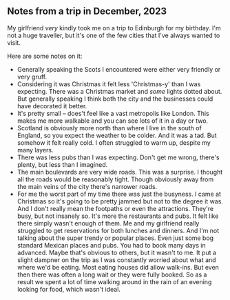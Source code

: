 ## Notes from a trip in December, 2023

My girlfriend *very* kindly took me on a trip to Edinburgh for my birthday. I'm not a huge traveller, but it's one of the few cities that I've always wanted to visit.

Here are some notes on it:
- Generally speaking the Scots I encountered were either very friendly or very gruff.
- Considering it was Christmas it felt less 'Christmas-y' than I was expecting. There was a Christmas market and *some* lights dotted about. But generally speaking I think both the city and the businesses could have decorated it better.
- It's pretty small – does't feel like a vast metropolis like London. This makes me more walkable and you can see lots of it in a day or two.
- Scotland is obviously more north than where I live in the south of England, so you expect the weather to be colder. And it was a tad. But somehow it felt really cold. I often struggled to warm up, despite my many layers.
- There was less pubs than I was expecting. Don't get me wrong, there's plenty, but less than I imagined.
- The main boulevards are very wide roads. This was a surprise. I thought all the roads would be reasonably tight. Though obviously away from the main veins of the city there's narrower roads.
- For me the worst part of my time there was just the busyness. I came at Christmas so it's going to be pretty jammed but not to the degree it was. And I don't really mean the footpaths or even the attractions. They're busy, but not insanely so. It's more the restaurants and pubs. It felt like there simply wasn't enough of them. Me and my girlfriend really struggled to get reservations for both lunches and dinners. And I'm not talking about the super trendy or popular places. Even just some bog standard Mexican places and pubs. You had to book many days in advanced. Maybe that's obvious to others, but it wasn't to me. It put a slight dampner on the trip as I was constantly worried about what and where we'd be eating. Most eating houses did allow walk-ins. But even then there was often a long wait or they were fully booked. So as a result we spent a lot of time walking around in the rain of an evening looking for food, which wasn't ideal.